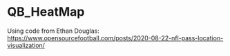 # QB_HeatMap
Using code from Ethan Douglas: https://www.opensourcefootball.com/posts/2020-08-22-nfl-pass-location-visualization/
